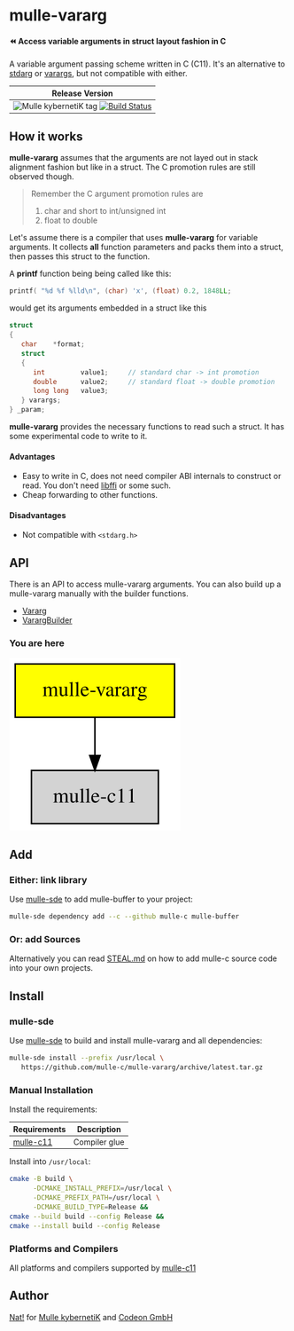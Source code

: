 # mulle-vararg

####  ⏪ Access variable arguments in struct layout fashion in C

A variable argument passing scheme written in C (C11). It's an alternative
to
[stdarg](//en.wikipedia.org/wiki/Stdarg.h) or
[varargs](//pubs.opengroup.org/onlinepubs/7908799/xsh/varargs.h.html),
but not compatible with either.


| Release Version
|-----------------------------------
| ![Mulle kybernetiK tag](https://img.shields.io/github/tag/mulle-c/mulle-vararg.svg?branch=release) [![Build Status](https://github.com/mulle-c/mulle-vararg/workflows/CI/badge.svg?branch=release)](//github.com/mulle-c/mulle-vararg/actions)


## How it works

**mulle-vararg** assumes that the arguments are not layed out in stack
alignment fashion but like in a struct. The C promotion rules are still
observed though.

> Remember the C argument promotion rules are
>
> 1. char and short to int/unsigned int
> 2. float to double
>

Let's assume there is a compiler that uses **mulle-vararg** for variable
arguments. It collects **all** function parameters and packs them into a struct,
then passes this struct to the function.

A **printf** function being being called like this:

``` c
printf( "%d %f %lld\n", (char) 'x', (float) 0.2, 1848LL;
```

would get its arguments embedded in a struct like this

``` c
struct
{
   char    *format;
   struct
   {
      int         value1;     // standard char -> int promotion
      double      value2;     // standard float -> double promotion
      long long   value3;
   } varargs;
} _param;
```

**mulle-vararg** provides the necessary functions to read such a struct. It has
some experimental code to write to it.



#### Advantages

* Easy to write in C, does not need compiler ABI internals to construct or
read. You don't need [libffi](//sourceware.org/libffi/) or some such.
* Cheap forwarding to other functions.


#### Disadvantages

* Not compatible with `<stdarg.h>`



## API

There is an API to access mulle-vararg arguments. You can also build up
a mulle-vararg manually with the builder functions.

* [Vararg](dox/API_VARARG.md)
* [VarargBuilder](dox/API_VARARG_BUILDER.md)


### You are here

![Overview](overview.dot.svg)


## Add

### Either: link library

Use [mulle-sde](//github.com/mulle-sde) to add mulle-buffer to your project:

``` sh
mulle-sde dependency add --c --github mulle-c mulle-buffer
```

### Or: add Sources

Alternatively you can read [STEAL.md](//github.com/mulle-c11/dox/STEAL.md) on
how to add mulle-c source code into your own projects.

## Install

### mulle-sde

Use [mulle-sde](//github.com/mulle-sde) to build and install mulle-vararg and all dependencies:

``` sh
mulle-sde install --prefix /usr/local \
   https://github.com/mulle-c/mulle-vararg/archive/latest.tar.gz
```

### Manual Installation


Install the requirements:

Requirements                                 | Description
---------------------------------------------|-----------------------
[mulle-c11](//github.com/mulle-c/mulle-c11)  | Compiler glue


Install into `/usr/local`:

``` sh
cmake -B build \
      -DCMAKE_INSTALL_PREFIX=/usr/local \
      -DCMAKE_PREFIX_PATH=/usr/local \
      -DCMAKE_BUILD_TYPE=Release &&
cmake --build build --config Release &&
cmake --install build --config Release
```


### Platforms and Compilers

All platforms and compilers supported by
[mulle-c11](//github.com/mulle-c/mulle-c11)

## Author

[Nat!](//www.mulle-kybernetik.com/weblog) for
[Mulle kybernetiK](//www.mulle-kybernetik.com) and
[Codeon GmbH](//www.codeon.de)
